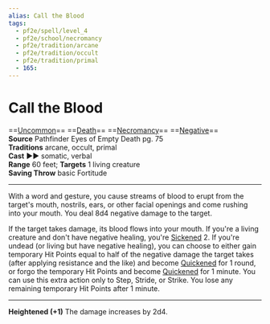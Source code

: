 ```yaml
---
alias: Call the Blood
tags:
  - pf2e/spell/level_4
  - pf2e/school/necromancy
  - pf2e/tradition/arcane
  - pf2e/tradition/occult
  - pf2e/tradition/primal
  - 165:
---
```


# Call the Blood

==[Uncommon](Uncommon.md)== ==[Death](Death.md)== ==[Necromancy](Necromancy.md)== ==[Negative](Negative.md)==  
__Source__ Pathfinder Eyes of Empty Death pg. 75  
**Traditions** arcane, occult, primal  
**Cast** ►► somatic, verbal  
**Range** 60 feet; **Targets** 1 living creature  
**Saving Throw** basic Fortitude

---

With a word and gesture, you cause streams of blood to erupt from the target's mouth, nostrils, ears, or other facial openings and come rushing into your mouth. You deal 8d4 negative damage to the target.

If the target takes damage, its blood flows into your mouth. If you're a living creature and don't have negative healing, you're [Sickened](Sickened.md) 2. If you're undead (or living but have negative healing), you can choose to either gain temporary Hit Points equal to half of the negative damage the target takes (after applying resistance and the like) and become [Quickened](Quickened.md) for 1 round, or forgo the temporary Hit Points and become [Quickened](Quickened.md) for 1 minute. You can use this extra action only to Step, Stride, or Strike. You lose any remaining temporary Hit Points after 1 minute.

<hr>

**Heightened (+1)** The damage increases by 2d4.
